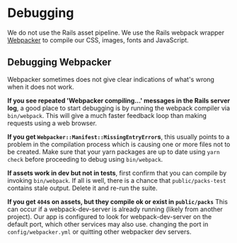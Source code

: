 # Debugging

We do not use the Rails asset pipeline. We use the Rails webpack wrapper
[Webpacker](https://github.com/rails/webpacker) to compile our CSS, images, fonts
and JavaScript.

## Debugging Webpacker

Webpacker sometimes does not give clear indications of what's wrong when it
does not work.

**If you see repeated 'Webpacker compiling...' messages in the Rails server
log**, a good place to start debugging is by running the webpack compiler via
`bin/webpack`. This will give a much faster feedback loop than making requests
using a web browser.

**If you get `Webpacker::Manifest::MissingEntryError`s**, this usually points
to a problem in the compilation process which is causing one or more files not
to be created. Make sure that your yarn packages are up to date using `yarn
check` before proceeding to debug using `bin/webpack`.

**If assets work in dev but not in tests**, first confirm that you can compile
by invoking `bin/webpack`. If all is well, there is a chance that
`public/packs-test` contains stale output. Delete it and re-run the suite.

**If you get `404`s on assets, but they compile ok or exist in `public/packs`**
This can occur if a webpack-dev-server is already running (likely from another project).
Our app is configured to look for webpack-dev-server on the default port, which other services may also use.
changing the port in `config/webpacker.yml` or quitting other webpacker dev
servers.
